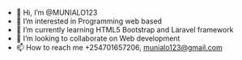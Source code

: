 - 👋 Hi, I’m @MUNIALO123 
- 👀 I’m interested in Programming web based
- 🌱 I’m currently learning HTML5 Bootstrap and Laravel framework
- 💞️ I’m looking to collaborate on Web development
- 📫 How to reach me +254701657206, munialo123@gmail.com

<!---
MUNIALO123/MUNIALO123 is a ✨ special ✨ repository because its `README.md` (this file) appears on your GitHub profile.
You can click the Preview link to take a look at your changes.
--->
